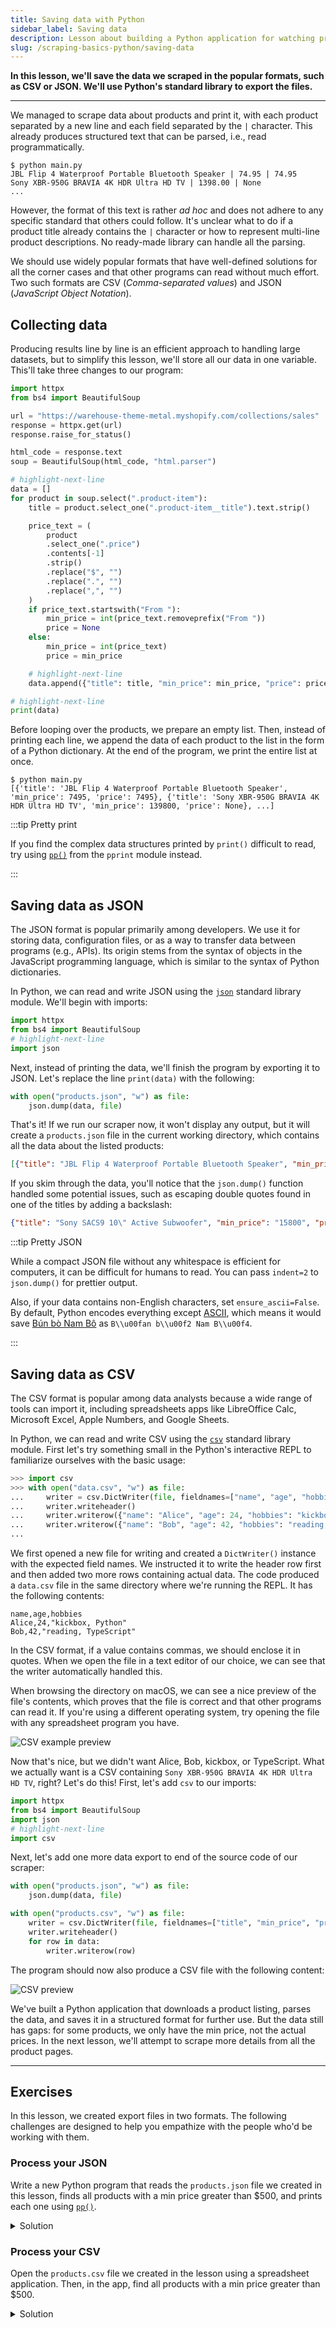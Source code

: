 ```yaml
---
title: Saving data with Python
sidebar_label: Saving data
description: Lesson about building a Python application for watching prices. Using standard library to save data scraped from product listing pages in popular formats such as CSV or JSON.
slug: /scraping-basics-python/saving-data
---
```


**In this lesson, we'll save the data we scraped in the popular formats, such as CSV or JSON. We'll use Python's standard library to export the files.**

---

We managed to scrape data about products and print it, with each product separated by a new line and each field separated by the `|` character. This already produces structured text that can be parsed, i.e., read programmatically.

```text
$ python main.py
JBL Flip 4 Waterproof Portable Bluetooth Speaker | 74.95 | 74.95
Sony XBR-950G BRAVIA 4K HDR Ultra HD TV | 1398.00 | None
...
```

However, the format of this text is rather _ad hoc_ and does not adhere to any specific standard that others could follow. It's unclear what to do if a product title already contains the `|` character or how to represent multi-line product descriptions. No ready-made library can handle all the parsing.

We should use widely popular formats that have well-defined solutions for all the corner cases and that other programs can read without much effort. Two such formats are CSV (_Comma-separated values_) and JSON (_JavaScript Object Notation_).

## Collecting data

Producing results line by line is an efficient approach to handling large datasets, but to simplify this lesson, we'll store all our data in one variable. This'll take three changes to our program:

```py
import httpx
from bs4 import BeautifulSoup

url = "https://warehouse-theme-metal.myshopify.com/collections/sales"
response = httpx.get(url)
response.raise_for_status()

html_code = response.text
soup = BeautifulSoup(html_code, "html.parser")

# highlight-next-line
data = []
for product in soup.select(".product-item"):
    title = product.select_one(".product-item__title").text.strip()

    price_text = (
        product
        .select_one(".price")
        .contents[-1]
        .strip()
        .replace("$", "")
        .replace(".", "")
        .replace(",", "")
    )
    if price_text.startswith("From "):
        min_price = int(price_text.removeprefix("From "))
        price = None
    else:
        min_price = int(price_text)
        price = min_price

    # highlight-next-line
    data.append({"title": title, "min_price": min_price, "price": price})

# highlight-next-line
print(data)
```

Before looping over the products, we prepare an empty list. Then, instead of printing each line, we append the data of each product to the list in the form of a Python dictionary. At the end of the program, we print the entire list at once.

```text
$ python main.py
[{'title': 'JBL Flip 4 Waterproof Portable Bluetooth Speaker', 'min_price': 7495, 'price': 7495}, {'title': 'Sony XBR-950G BRAVIA 4K HDR Ultra HD TV', 'min_price': 139800, 'price': None}, ...]
```

:::tip Pretty print

If you find the complex data structures printed by `print()` difficult to read, try using [`pp()`](https://docs.python.org/3/library/pprint.html#pprint.pp) from the `pprint` module instead.

:::

## Saving data as JSON

The JSON format is popular primarily among developers. We use it for storing data, configuration files, or as a way to transfer data between programs (e.g., APIs). Its origin stems from the syntax of objects in the JavaScript programming language, which is similar to the syntax of Python dictionaries.

In Python, we can read and write JSON using the [`json`](https://docs.python.org/3/library/json.html) standard library module. We'll begin with imports:

```py
import httpx
from bs4 import BeautifulSoup
# highlight-next-line
import json
```

Next, instead of printing the data, we'll finish the program by exporting it to JSON. Let's replace the line `print(data)` with the following:

```py
with open("products.json", "w") as file:
    json.dump(data, file)
```

That's it! If we run our scraper now, it won't display any output, but it will create a `products.json` file in the current working directory, which contains all the data about the listed products:

<!-- eslint-skip -->
```json title=products.json
[{"title": "JBL Flip 4 Waterproof Portable Bluetooth Speaker", "min_price": "7495", "price": "7495"}, {"title": "Sony XBR-950G BRAVIA 4K HDR Ultra HD TV", "min_price": "139800", "price": null}, ...]
```

If you skim through the data, you'll notice that the `json.dump()` function handled some potential issues, such as escaping double quotes found in one of the titles by adding a backslash:

```json
{"title": "Sony SACS9 10\" Active Subwoofer", "min_price": "15800", "price": "15800"}
```

:::tip Pretty JSON

While a compact JSON file without any whitespace is efficient for computers, it can be difficult for humans to read. You can pass `indent=2` to `json.dump()` for prettier output.

Also, if your data contains non-English characters, set `ensure_ascii=False`. By default, Python encodes everything except [ASCII](https://en.wikipedia.org/wiki/ASCII), which means it would save [Bún bò Nam Bô](https://vi.wikipedia.org/wiki/B%C3%BAn_b%C3%B2_Nam_B%E1%BB%99) as `B\\u00fan b\\u00f2 Nam B\\u00f4`.

:::

## Saving data as CSV

The CSV format is popular among data analysts because a wide range of tools can import it, including spreadsheets apps like LibreOffice Calc, Microsoft Excel, Apple Numbers, and Google Sheets.

In Python, we can read and write CSV using the [`csv`](https://docs.python.org/3/library/csv.html) standard library module. First let's try something small in the Python's interactive REPL to familiarize ourselves with the basic usage:

```py
>>> import csv
>>> with open("data.csv", "w") as file:
...     writer = csv.DictWriter(file, fieldnames=["name", "age", "hobbies"])
...     writer.writeheader()
...     writer.writerow({"name": "Alice", "age": 24, "hobbies": "kickbox, Python"})
...     writer.writerow({"name": "Bob", "age": 42, "hobbies": "reading, TypeScript"})
...
```

We first opened a new file for writing and created a `DictWriter()` instance with the expected field names. We instructed it to write the header row first and then added two more rows containing actual data. The code produced a `data.csv` file in the same directory where we're running the REPL. It has the following contents:

```csv title=data.csv
name,age,hobbies
Alice,24,"kickbox, Python"
Bob,42,"reading, TypeScript"
```

In the CSV format, if a value contains commas, we should enclose it in quotes. When we open the file in a text editor of our choice, we can see that the writer automatically handled this.

When browsing the directory on macOS, we can see a nice preview of the file's contents, which proves that the file is correct and that other programs can read it. If you're using a different operating system, try opening the file with any spreadsheet program you have.

![CSV example preview](images/csv-example.png)

Now that's nice, but we didn't want Alice, Bob, kickbox, or TypeScript. What we actually want is a CSV containing `Sony XBR-950G BRAVIA 4K HDR Ultra HD TV`, right? Let's do this! First, let's add `csv` to our imports:

```py
import httpx
from bs4 import BeautifulSoup
import json
# highlight-next-line
import csv
```

Next, let's add one more data export to end of the source code of our scraper:

```py
with open("products.json", "w") as file:
    json.dump(data, file)

with open("products.csv", "w") as file:
    writer = csv.DictWriter(file, fieldnames=["title", "min_price", "price"])
    writer.writeheader()
    for row in data:
        writer.writerow(row)
```

The program should now also produce a CSV file with the following content:

![CSV preview](images/csv.png)

We've built a Python application that downloads a product listing, parses the data, and saves it in a structured format for further use. But the data still has gaps: for some products, we only have the min price, not the actual prices. In the next lesson, we'll attempt to scrape more details from all the product pages.

---

## Exercises

In this lesson, we created export files in two formats. The following challenges are designed to help you empathize with the people who'd be working with them.

### Process your JSON

Write a new Python program that reads the `products.json` file we created in this lesson, finds all products with a min price greater than $500, and prints each one using [`pp()`](https://docs.python.org/3/library/pprint.html#pprint.pp).

<details>
  <summary>Solution</summary>

  ```py
  import json
  from pprint import pp

  with open("products.json", "r") as file:
      products = json.load(file)

  for product in products:
      if int(product["min_price"]) > 500:
          pp(product)
  ```

</details>

### Process your CSV

Open the `products.csv` file we created in the lesson using a spreadsheet application. Then, in the app, find all products with a min price greater than $500.

<details>
  <summary>Solution</summary>

  Let's use [Google Sheets](https://www.google.com/sheets/about/), which is free to use. After logging in with a Google account:

  1. Go to **File > Import**, choose **Upload**, and select the file. Import the data using the default settings. You should see a table with all the data.
  1. Select the header row. Go to **Data > Create filter**.
  1. Use the filter icon that appears next to `min_price`. Choose **Filter by condition**, select **Greater than**, and enter **500** in the text field. Confirm the dialog. You should see only the filtered data.

  ![CSV in Google Sheets](images/csv-sheets.png)

</details>
